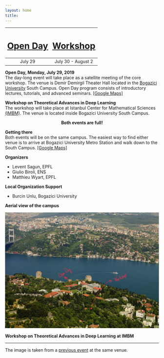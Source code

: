 ```yaml
---
layout: home
title: 
---  
```


<table>
    <thead>
        <tr>
            <th align="center">
                <a href="open-day"><h1><u>Open Day</u></h1></a>
            </th>
            <th align="center">
                <a href="workshop"><h1><u>Workshop</u></h1></a>
            </th>
        </tr>
    </thead>
    <tbody>
        <tr>
            <td align="center">July 29</td>
            <td align="center">July 30 - August 2</td>
        </tr>
    </tbody>
</table>
    
__Open Day, Monday, July 29, 2019__   
The day-long event will take place as a satellite meeting of the core workshop. The venue is Demir Demirgil Theater Hall located in the [Bogazici University](http://www.boun.edu.tr/en_US/Content/About_BU/About_BU) South Campus. Open Day program consists of introductory lectures, tutorials, and advanced seminars. [[Google Maps]](https://goo.gl/maps/HqikG4a3ENx77tWW8)  
  
__Workshop on Theoretical Advances in Deep Learning__  
The workshop will take place at Istanbul Center for Mathematical Sciences [(IMBM)](http://www.imbm.org.tr). The venue is located inside Bogazici University South Campus.  

<center>
    <b> Both events are full! </b>
</center>
    
**Getting there**   
Both events will be on the same campus. The easiest way to find either venue is to arrive at Bogazici University Metro Station and walk down to the South Campus. [[Google Maps]](https://goo.gl/maps/ZQLEFxjGaCWjDg3e9)

**Organizers** 
- Levent Sagun, EPFL
- Giulio Biroli, ENS
- Matthieu Wyart, EPFL  

**Local Organization Support**  
- Burcin Unlu, Bogazici University
<!-- - Burçin Ünlü, Bogazici University -->

**Aerial view of the campus**   

![IMBM](/assets/images/Bogazici_Aerial_View-marked.jpg)

**Workshop on Theoretical Advances in Deep Learning at IMBM**

--- 

The image is taken from a [previous event](http://imbm.org.tr/HSpin15/HSpin15.html) at the same venue.

